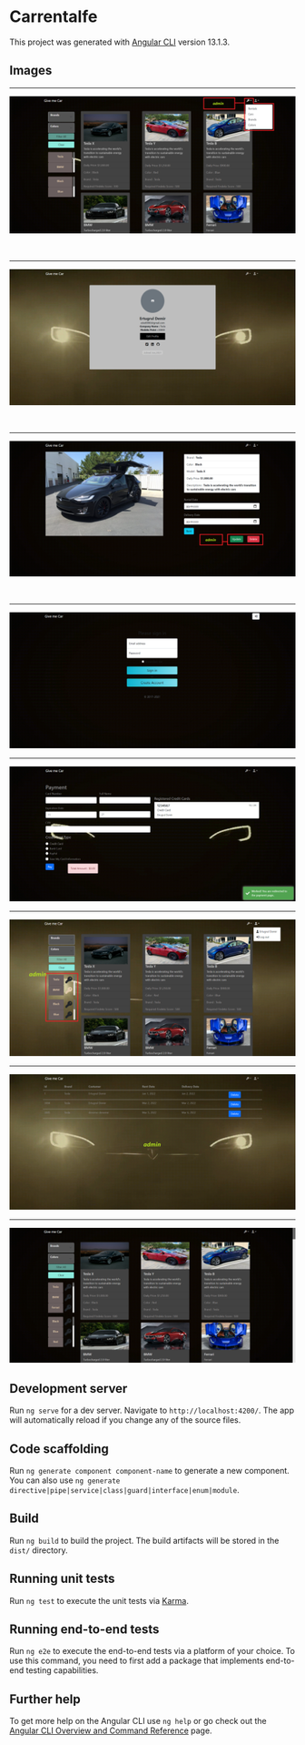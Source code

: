 # Carrentalfe

This project was generated with [Angular CLI](https://github.com/angular/angular-cli) version 13.1.3.

## Images

---

![](https://raw.githubusercontent.com/demirertugrul/CarRentalProjectFE/main/page-images/ss.png)

  <br>
  
  
  ---
![](https://raw.githubusercontent.com/demirertugrul/CarRentalProjectFE/main/page-images/ss1.png)

  <br>
  
  
  ---

![](https://raw.githubusercontent.com/demirertugrul/CarRentalProjectFE/main/page-images/ss2.png)

  <br>
  
  
  ---

![](https://raw.githubusercontent.com/demirertugrul/CarRentalProjectFE/main/page-images/ss3.png)
<br>

---

![](https://raw.githubusercontent.com/demirertugrul/CarRentalProjectFE/main/page-images/ss4.png)
<br>

---

![](https://raw.githubusercontent.com/demirertugrul/CarRentalProjectFE/main/page-images/ss6.png)
<br>

---

![](https://raw.githubusercontent.com/demirertugrul/CarRentalProjectFE/main/page-images/ss7.png)
<br>

---

![](https://raw.githubusercontent.com/demirertugrul/CarRentalProjectFE/main/page-images/ss8.png)

## Development server

Run `ng serve` for a dev server. Navigate to `http://localhost:4200/`. The app will automatically reload if you change any of the source files.

## Code scaffolding

Run `ng generate component component-name` to generate a new component. You can also use `ng generate directive|pipe|service|class|guard|interface|enum|module`.

## Build

Run `ng build` to build the project. The build artifacts will be stored in the `dist/` directory.

## Running unit tests

Run `ng test` to execute the unit tests via [Karma](https://karma-runner.github.io).

## Running end-to-end tests

Run `ng e2e` to execute the end-to-end tests via a platform of your choice. To use this command, you need to first add a package that implements end-to-end testing capabilities.

## Further help

To get more help on the Angular CLI use `ng help` or go check out the [Angular CLI Overview and Command Reference](https://angular.io/cli) page.

